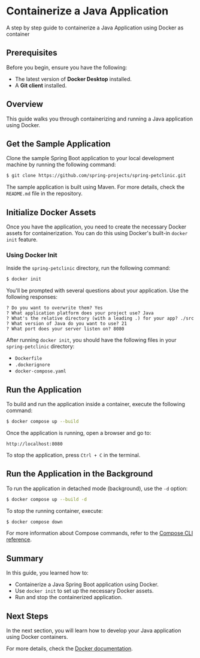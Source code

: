 # Containerize a Java Application
A step by step guide to containerize a Java Application using Docker as container

## Prerequisites

Before you begin, ensure you have the following:

- The latest version of **Docker Desktop** installed.
- A **Git client** installed.

## Overview

This guide walks you through containerizing and running a Java application using Docker.

## Get the Sample Application

Clone the sample Spring Boot application to your local development machine by running the following command:

```sh
$ git clone https://github.com/spring-projects/spring-petclinic.git
```

The sample application is built using Maven. For more details, check the `README.md` file in the repository.

## Initialize Docker Assets

Once you have the application, you need to create the necessary Docker assets for containerization. You can do this using Docker's built-in `docker init` feature.

### Using Docker Init

Inside the `spring-petclinic` directory, run the following command:

```sh
$ docker init
```

You'll be prompted with several questions about your application. Use the following responses:

```
? Do you want to overwrite them? Yes
? What application platform does your project use? Java
? What's the relative directory (with a leading .) for your app? ./src
? What version of Java do you want to use? 21
? What port does your server listen on? 8080
```

After running `docker init`, you should have the following files in your `spring-petclinic` directory:

- `Dockerfile`
- `.dockerignore`
- `docker-compose.yaml`

## Run the Application

To build and run the application inside a container, execute the following command:

```sh
$ docker compose up --build
```

Once the application is running, open a browser and go to:

```
http://localhost:8080
```

To stop the application, press `Ctrl + C` in the terminal.

## Run the Application in the Background

To run the application in detached mode (background), use the `-d` option:

```sh
$ docker compose up --build -d
```

To stop the running container, execute:

```sh
$ docker compose down
```

For more information about Compose commands, refer to the [Compose CLI reference](https://docs.docker.com/compose/).

## Summary

In this guide, you learned how to:

- Containerize a Java Spring Boot application using Docker.
- Use `docker init` to set up the necessary Docker assets.
- Run and stop the containerized application.

## Next Steps

In the next section, you will learn how to develop your Java application using Docker containers.

For more details, check the [Docker documentation](https://docs.docker.com/guides/java/containerize/).
